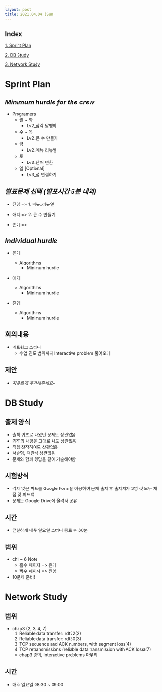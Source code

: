 ```yaml
---
layout: post
title: 2021.04.04 (Sun)
---
```


## Index

[1. Sprint Plan](#Sprint-Plan)

[2. DB Study](#DB-Study)

[3. Network Study](#Network-Study)

# Sprint Plan

## _Minimum hurdle for the crew_

- Programers
  - 월 ~ 화
    - Lv2\_삼각 달팽이
  - 수 ~ 목
    - Lv2\_큰 수 만들기
  - 금
    - Lv2\_메뉴 리뉴얼
  - 토
    - Lv3\_단어 변환
  - 일 [Optional]
    - Lv3\_섬 연결하기

## _발표문제 선택 (발표시간 5분 내외)_

- 진영 => 1. 메뉴\_리뉴얼

- 애지 => 2. 큰 수 만들기

- 은기 =>

## _Individual hurdle_

- 은기

  - Algorithms
    - Minimum hurdle

- 애지

  - Algorithms
    - Minimum hurdle

- 진영

  - Algorithms
    - Minimum hurdle

## 회의내용

- 네트워크 스터디
  - 수업 진도 범위까지 Interactive problem 풀어오기

## 제안

- _자유롭게 추가해주세요~_

# DB Study

## 출제 양식

- 출첵 퀴즈로 나왔던 문제도 상관없음
- PPT의 내용을 그대로 내도 상관없음
- 직접 창작하여도 상관없음
- 서술형, 객관식 상관없음
- 문제와 함께 정답을 같이 기술해야함

## 시험방식

- 각자 맞은 파트를 Google Form을 이용하여 문제 출제 후 출제자가 3명 것 모두 채점 및 피드백
- 문제는 Google Drive에 올려서 공유

## 시간

- 균일하게 매주 일요일 스터디 종료 후 30분

## 범위

- ch1 ~ 6 Note
  - 홀수 페이지 => 은기
  - 짝수 페이지 => 진영
- 10문제 준비!

# Network Study

## 범위

- chap3 (2, 3, 4, 7)
  1. Reliable data transfer: rdt22(2)
  2. Reliable data transfer: rdt30(3)
  3. TCP sequence and ACK numbers, with segment loss(4)
  4. TCP retransmissions (reliable data transmission with ACK loss)(7)
  - chap3 강의, interactive problems 마무리

## 시간

- 매주 일요일 08:30 ~ 09:00
